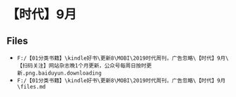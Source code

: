 # 【时代】9月

## Files

- `F:/【01分类书籍】\kindle好书\更新8\MOBI\2019时代周刊，广告忽略\【时代】9月\【扫码关注】网站杂志晚1个月更新，公众号每周日按时更新.png.baiduyun.downloading`
- `F:/【01分类书籍】\kindle好书\更新8\MOBI\2019时代周刊，广告忽略\【时代】9月\files.md`

